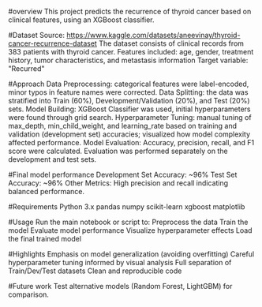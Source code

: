 #overview
This project predicts the recurrence of thyroid cancer based on clinical features, using an XGBoost classifier.

#Dataset
Source: https://www.kaggle.com/datasets/aneevinay/thyroid-cancer-recurrence-dataset
The dataset consists of clinical records from 383 patients with thyroid cancer.
Features included: age, gender, treatment history, tumor characteristics, and metastasis information
Target variable: "Recurred"

#Approach
Data Preprocessing: categorical features were label-encoded, minor typos in feature names were corrected.
Data Splitting: the data was stratified into Train (60%), Development/Validation (20%), and Test (20%) sets.
Model Building: XGBoost Classifier was used, initial hyperparameters were found through grid search.
Hyperparameter Tuning: manual tuning of max_depth, min_child_weight, and learning_rate based on 
training and validation (development set) accuracies; visualized how model complexity affected performance.
Model Evaluation: Accuracy, precision, recall, and F1 score were calculated. Evaluation was performed separately 
on the development and test sets.

#Final model performance
Development Set Accuracy: ~96%
Test Set Accuracy: ~96%
Other Metrics: High precision and recall indicating balanced performance.

#Requirements
Python 3.x
pandas
numpy
scikit-learn
xgboost
matplotlib

#Usage
Run the main notebook or script to:
Preprocess the data
Train the model
Evaluate model performance
Visualize hyperparameter effects
Load the final trained model

#Highlights
Emphasis on model generalization (avoiding overfitting)
Careful hyperparameter tuning informed by visual analysis
Full separation of Train/Dev/Test datasets
Clean and reproducible code

#Future work
Test alternative models (Random Forest, LightGBM) for comparison.



